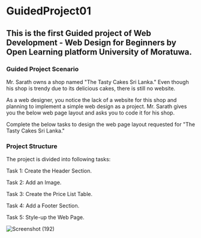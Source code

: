 # GuidedProject01
## This is the first Guided project of Web Development -  Web Design for Beginners by Open Learning platform University of Moratuwa.
### Guided Project Scenario
Mr. Sarath owns a shop named "The Tasty Cakes Sri Lanka." Even though his shop is trendy due to its delicious cakes, there is still no website. 

As a web designer, you notice the lack of a website for this shop and planning to implement a simple web design as a project. Mr. Sarath gives you the below web page layout and asks you to code it for his shop.

Complete the below tasks to design the web page layout requested for "The Tasty Cakes Sri Lanka."

 

### Project Structure
The project is divided into following tasks:

Task 1: Create the Header Section.

Task 2: Add an Image.

Task 3: Create the Price List Table.

Task 4: Add a Footer Section.

Task 5: Style-up the Web Page.


![Screenshot (192)](https://github.com/user-attachments/assets/d958eae0-b9bf-4c5a-b5c8-843f4d302cc7)
